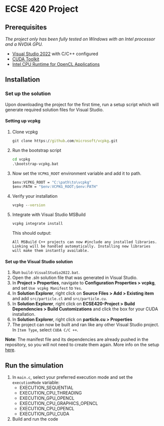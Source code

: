 # ECSE 420 Project

## Prerequisites
_The project only has been fully tested on Windows with an Intel processor and a NVDIA GPU._
- [Visual Studio 2022](https://visualstudio.microsoft.com/) with C/C++ configured
- [CUDA Toolkit](https://docs.nvidia.com/cuda/cuda-installation-guide-microsoft-windows/)
- [Intel CPU Runtime for OpenCL Applications](https://www.intel.com/content/www/us/en/developer/articles/technical/intel-cpu-runtime-for-opencl-applications-with-sycl-support.html)

## Installation

### Set up the solution
Upon downloading the project for the first time, run a setup script which will generate required solution files for Visual Studio.

#### Setting up vcpkg
1. Clone vcpkg
    ```bat
    git clone https://github.com/microsoft/vcpkg.git
    ```
2. Run the bootstrap script
    ```bat
    cd vcpkg
    .\bootstrap-vcpkg.bat
    ```
3. Now set the `VCPKG_ROOT` environment variable and add it to path.
    ```bat
    $env:VCPKG_ROOT = "C:\path\to\vcpkg"
    $env:PATH = "$env:VCPKG_ROOT;$env:PATH"
    ```
4. Verify your installation
    ```bat
    vcpkg --version
    ```
5. Integrate with Visual Studio MSBuild
    ```bat
    vcpkg integrate install
    ```
    This should output:
    ```
    All MSBuild C++ projects can now #include any installed libraries. Linking will be handled automatically. Installing new libraries will make them instantly available.
    ```

#### Set up the Visual Studio solution
1. Run `build-VisualStudio2022.bat`.
2. Open the _.sln_ solution file that was generated in Visual Studio.
3. In **Project > Properties**, navigate to **Configuration Properties > vcpkg**, and set `Use vcpkg Manifest` to `Yes`.
4. In **Solution Explorer**, right click on **Source Files > Add > Existing item** and add `src/particle.cl` and `src/particle.cu`.
5. In **Solution Explorer**, right click on **ECSE420-Project > Build Dependencies > Build Customizations** and click the box for your CUDA installation.
6. In **Solution Explorer**, right click on **particle.cu > Properties** 
4. The project can now be built and ran like any other Visual Studio project. In `Item Type`, select `CUDA C/C ++`.

**Note**: The manifest file and its dependencies are already pushed in the repository, so you will not need to create them again. More info on the setup [here](https://learn.microsoft.com/en-us/vcpkg/get_started/get-started-msbuild?pivots=shell-powershell).

## Run the simulation

1. In `main.c`, select your preferred execution mode and set the `executionMode` variable:
    - EXECUTION_SEQUENTIAL
    - EXECUTION_CPU_THREADING
    - EXECUTION_GPU_OPENCL
    - EXECUTION_CPU_GRAPHICS_OPENCL
    - EXECUTION_CPU_OPENCL
    - EXECUTION_GPU_CUDA
2. Build and run the code
